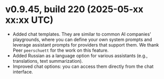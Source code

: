 # v0.9.45, build 220 (2025-05-xx xx:xx UTC)
- Added chat templates. They are similar to common AI companies' playgrounds, where you can define your own system prompts and leverage assistant prompts for providers that support them. We thank Peer `peerschuett` for the work on this feature.
- Added Russian as a language option for various assistants (e.g., translations, text summarization).
- Improved chat options: you can access them directly from the chat interface.